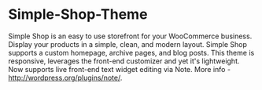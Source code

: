 # Simple-Shop-Theme
Simple Shop is an easy to use storefront for your WooCommerce business. Display your products in a simple, clean, and modern layout. Simple Shop supports a custom homepage, archive pages, and blog posts. This theme is responsive, leverages the front-end customizer and yet it's lightweight. Now supports live front-end text widget editing via Note. More info - http://wordpress.org/plugins/note/.